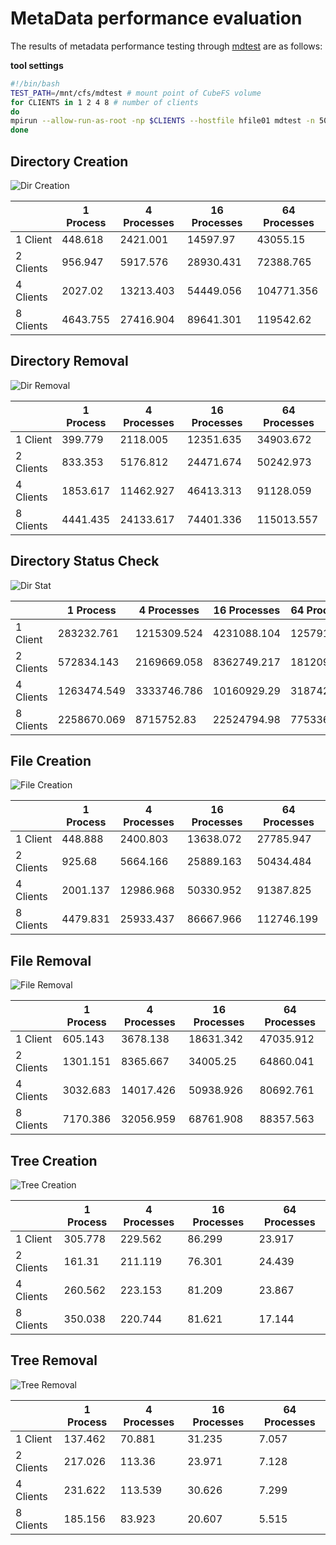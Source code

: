 # MetaData performance evaluation

The results of metadata performance testing through [mdtest](https://github.com/LLNL/mdtest) are as follows:

**tool settings**

``` bash
#!/bin/bash
TEST_PATH=/mnt/cfs/mdtest # mount point of CubeFS volume
for CLIENTS in 1 2 4 8 # number of clients
do
mpirun --allow-run-as-root -np $CLIENTS --hostfile hfile01 mdtest -n 5000 -u -z 2 -i 3 -d $TEST_PATH;
done
```

## Directory Creation

![Dir Creation](../pic/cfs-mdtest-dir-creation.png)

|           | 1 Process | 4 Processes | 16 Processes | 64 Processes |
|-----------|-----------|-------------|--------------|--------------|
| 1 Client  | 448.618   | 2421.001    | 14597.97     | 43055.15     |
| 2 Clients | 956.947   | 5917.576    | 28930.431    | 72388.765    |
| 4 Clients | 2027.02   | 13213.403   | 54449.056    | 104771.356   |
| 8 Clients | 4643.755  | 27416.904   | 89641.301    | 119542.62    |

## Directory Removal

![Dir Removal](../pic/cfs-mdtest-dir-removal.png)

|           | 1 Process | 4 Processes | 16 Processes | 64 Processes |
|-----------|-----------|-------------|--------------|--------------|
| 1 Client  | 399.779   | 2118.005    | 12351.635    | 34903.672    |
| 2 Clients | 833.353   | 5176.812    | 24471.674    | 50242.973    |
| 4 Clients | 1853.617  | 11462.927   | 46413.313    | 91128.059    |
| 8 Clients | 4441.435  | 24133.617   | 74401.336    | 115013.557   |

## Directory Status Check

![Dir Stat](../pic/cfs-mdtest-dir-stat.png)

|           | 1 Process   | 4 Processes | 16 Processes | 64 Processes |
|-----------|-------------|-------------|--------------|--------------|
| 1 Client  | 283232.761  | 1215309.524 | 4231088.104  | 12579177.02  |
| 2 Clients | 572834.143  | 2169669.058 | 8362749.217  | 18120970.71  |
| 4 Clients | 1263474.549 | 3333746.786 | 10160929.29  | 31874265.88  |
| 8 Clients | 2258670.069 | 8715752.83  | 22524794.98  | 77533648.04  |

## File Creation

![File Creation](../pic/cfs-mdtest-file-creation.png)

|           | 1 Process | 4 Processes | 16 Processes | 64 Processes |
|-----------|-----------|-------------|--------------|--------------|
| 1 Client  | 448.888   | 2400.803    | 13638.072    | 27785.947    |
| 2 Clients | 925.68    | 5664.166    | 25889.163    | 50434.484    |
| 4 Clients | 2001.137  | 12986.968   | 50330.952    | 91387.825    |
| 8 Clients | 4479.831  | 25933.437   | 86667.966    | 112746.199   |

## File Removal

![File Removal](../pic/cfs-mdtest-file-removal.png)

|           | 1 Process | 4 Processes | 16 Processes | 64 Processes |
|-----------|-----------|-------------|--------------|--------------|
| 1 Client  | 605.143   | 3678.138    | 18631.342    | 47035.912    |
| 2 Clients | 1301.151  | 8365.667    | 34005.25     | 64860.041    |
| 4 Clients | 3032.683  | 14017.426   | 50938.926    | 80692.761    |
| 8 Clients | 7170.386  | 32056.959   | 68761.908    | 88357.563    |

## Tree Creation

![Tree Creation](../pic/cfs-mdtest-tree-creation.png)

|           | 1 Process | 4 Processes | 16 Processes | 64 Processes |
|-----------|-----------|-------------|--------------|--------------|
| 1 Client  | 305.778   | 229.562     | 86.299       | 23.917       |
| 2 Clients | 161.31    | 211.119     | 76.301       | 24.439       |
| 4 Clients | 260.562   | 223.153     | 81.209       | 23.867       |
| 8 Clients | 350.038   | 220.744     | 81.621       | 17.144       |

## Tree Removal

![Tree Removal](../pic/cfs-mdtest-tree-removal.png)

|           | 1 Process | 4 Processes | 16 Processes | 64 Processes |
|-----------|-----------|-------------|--------------|--------------|
| 1 Client  | 137.462   | 70.881      | 31.235       | 7.057        |
| 2 Clients | 217.026   | 113.36      | 23.971       | 7.128        |
| 4 Clients | 231.622   | 113.539     | 30.626       | 7.299        |
| 8 Clients | 185.156   | 83.923      | 20.607       | 5.515        |